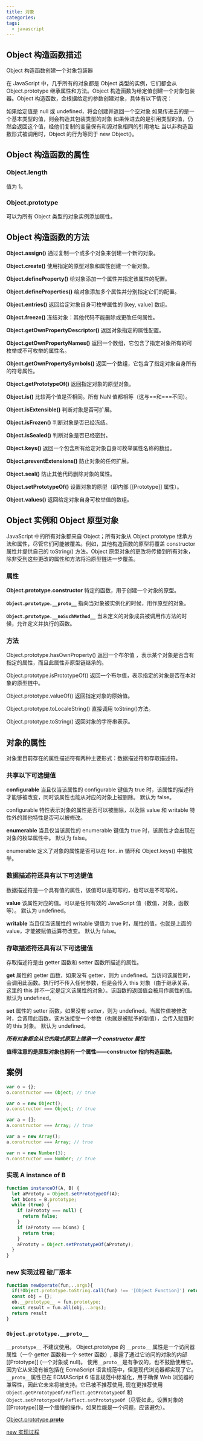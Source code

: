 ```yaml
---
title: 对象
categories:
tags:
  - javascript
---
```


## Object 构造函数描述

Object 构造函数创建一个对象包装器

在 JavaScript 中，几乎所有的对象都是 Object 类型的实例，它们都会从 Object.prototype 继承属性和方法。Object 构造函数为给定值创建一个对象包装器。Object 构造函数，会根据给定的参数创建对象，具体有以下情况：

如果给定值是 null 或 undefined，将会创建并返回一个空对象
如果传进去的是一个基本类型的值，则会构造其包装类型的对象
如果传进去的是引用类型的值，仍然会返回这个值，经他们复制的变量保有和源对象相同的引用地址
当以非构造函数形式被调用时，Object 的行为等同于 new Object()。

## Object 构造函数的属性

### Object.length

值为 1。

### Object.prototype

可以为所有 Object 类型的对象实例添加属性。

## Object 构造函数的方法

**Object.assign()**
通过复制一个或多个对象来创建一个新的对象。

**Object.create()**
使用指定的原型对象和属性创建一个新对象。

**Object.defineProperty()**
给对象添加一个属性并指定该属性的配置。

**Object.defineProperties()**
给对象添加多个属性并分别指定它们的配置。

**Object.entries()**
返回给定对象自身可枚举属性的 [key, value] 数组。

**Object.freeze()**
冻结对象：其他代码不能删除或更改任何属性。

**Object.getOwnPropertyDescriptor()**
返回对象指定的属性配置。

**Object.getOwnPropertyNames()**
返回一个数组，它包含了指定对象所有的可枚举或不可枚举的属性名。

**Object.getOwnPropertySymbols()**
返回一个数组，它包含了指定对象自身所有的符号属性。

**Object.getPrototypeOf()**
返回指定对象的原型对象。

**Object.is()**
比较两个值是否相同。所有 NaN 值都相等（这与==和===不同）。

**Object.isExtensible()**
判断对象是否可扩展。

**Object.isFrozen()**
判断对象是否已经冻结。

**Object.isSealed()**
判断对象是否已经密封。

**Object.keys()**
返回一个包含所有给定对象自身可枚举属性名称的数组。

**Object.preventExtensions()**
防止对象的任何扩展。

**Object.seal()**
防止其他代码删除对象的属性。

**Object.setPrototypeOf()**
设置对象的原型（即内部 [[Prototype]] 属性）。

**Object.values()**
返回给定对象自身可枚举值的数组。

## Object 实例和 Object 原型对象

JavaScript 中的所有对象都来自 Object；所有对象从 Object.prototype 继承方法和属性，尽管它们可能被覆盖。例如，其他构造函数的原型将覆盖 constructor 属性并提供自己的 toString() 方法。Object 原型对象的更改将传播到所有对象，除非受到这些更改的属性和方法将沿原型链进一步覆盖。

### 属性

**Object.prototype.constructor**
特定的函数，用于创建一个对象的原型。

**`Object.prototype.__proto__`**
指向当对象被实例化的时候，用作原型的对象。

**`Object.prototype.__noSuchMethod__`**
当未定义的对象成员被调用作方法的时候，允许定义并执行的函数。

### 方法

Object.prototype.hasOwnProperty()
返回一个布尔值 ，表示某个对象是否含有指定的属性，而且此属性非原型链继承的。

Object.prototype.isPrototypeOf()
返回一个布尔值，表示指定的对象是否在本对象的原型链中。

Object.prototype.valueOf()
返回指定对象的原始值。

Object.prototype.toLocaleString()
直接调用 toString()方法。

Object.prototype.toString()
返回对象的字符串表示。

## 对象的属性

对象里目前存在的属性描述符有两种主要形式：数据描述符和存取描述符。

### 共享以下可选键值

**configurable**
当且仅当该属性的 configurable 键值为 true 时，该属性的描述符才能够被改变，同时该属性也能从对应的对象上被删除。
默认为 false。

configurable 特性表示对象的属性是否可以被删除，以及除 value 和 writable 特性外的其他特性是否可以被修改。

**enumerable**
当且仅当该属性的 enumerable 键值为 true 时，该属性才会出现在对象的枚举属性中。
默认为 false。

enumerable 定义了对象的属性是否可以在 for...in 循环和 Object.keys() 中被枚举。

### 数据描述符还具有以下可选键值

数据描述符是一个具有值的属性，该值可以是可写的，也可以是不可写的。

**value**
该属性对应的值。可以是任何有效的 JavaScript 值（数值，对象，函数等）。
默认为 undefined。

**writable**
当且仅当该属性的 writable 键值为 true 时，属性的值，也就是上面的 value，才能被赋值运算符改变。
默认为 false。

### 存取描述符还具有以下可选键值

存取描述符是由 getter 函数和 setter 函数所描述的属性。

**get**
属性的 getter 函数，如果没有 getter，则为 undefined。当访问该属性时，会调用此函数。执行时不传入任何参数，但是会传入 this 对象（由于继承关系，这里的 this 并不一定是定义该属性的对象）。该函数的返回值会被用作属性的值。
默认为 undefined。

**set**
属性的 setter 函数，如果没有 setter，则为 undefined。当属性值被修改时，会调用此函数。该方法接受一个参数（也就是被赋予的新值），会传入赋值时的 this 对象。
默认为 undefined。

**_所有对象都会从它的隐式原型上继承一个 constructor 属性_**

**值得注意的是原型对象也拥有一个属性——constructor 指向构造函数。**

## 案例

```javascript
var o = {};
o.constructor === Object; // true

var o = new Object();
o.constructor === Object; // true

var a = [];
a.constructor === Array; // true

var a = new Array();
a.constructor === Array; // true

var n = new Number(3);
n.constructor === Number; // true
```

### 实现 A instance of B

```javascript
function instanceOf(A, B) {
  let aPrototy = Object.setPrototypeOf(A);
  let bCons = B.prototype;
  while (true) {
    if (aPrototy === null) {
      return false;
    }
    if (aPrototy === bCons) {
      return true;
    }
    aPrototy = Object.setPrototypeOf(aPrototy);
  }
}
```

### new 实现过程 破厂版本

```javascript
function newOperate(fun,..args){
  if(!Object.prototype.toString.call(fun) !== '[Object Function]') return
  const obj = {};
  ob.__prototype__ = fun.prototype;
  const result = fun.all(obj,..args);
  return result
}

```

### `Object.prototype.__proto__`

`__prototype__` 不建议使用。
Object.prototype 的 `__proto__` 属性是一个访问器属性（一个 getter 函数和一个 setter 函数）, 暴露了通过它访问的对象的内部[[Prototype]] (一个对象或 null)。
使用`__proto__`是有争议的，也不鼓励使用它。因为它从来没有被包括在 EcmaScript 语言规范中，但是现代浏览器都实现了它。`__proto__`属性已在 ECMAScript 6 语言规范中标准化，用于确保 Web 浏览器的兼容性，因此它未来将被支持。它已被不推荐使用, 现在更推荐使用 `Object.getPrototypeOf/Reflect.getPrototypeOf` 和 `Object.setPrototypeOf/Reflect.setPrototypeOf`（尽管如此，设置对象的[[Prototype]]是一个缓慢的操作，如果性能是一个问题，应该避免）。

[Object.prototype.**proto**](https://developer.mozilla.org/zh-CN/docs/Web/JavaScript/Reference/Global_Objects/Object/proto)

[new 实现过程](https://github.com/mqyqingfeng/Blog/issues/13)

